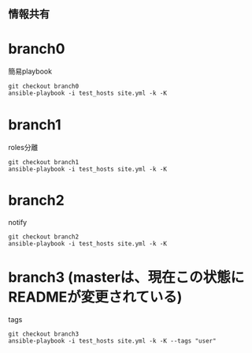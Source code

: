 情報共有
--
# branch0

簡易playbook

```
git checkout branch0
ansible-playbook -i test_hosts site.yml -k -K
```

# branch1

roles分離

```
git checkout branch1
ansible-playbook -i test_hosts site.yml -k -K
```

# branch2

notify

```
git checkout branch2
ansible-playbook -i test_hosts site.yml -k -K
```

# branch3 (masterは、現在この状態にREADMEが変更されている)

tags

```
git checkout branch3
ansible-playbook -i test_hosts site.yml -k -K --tags "user"
```
